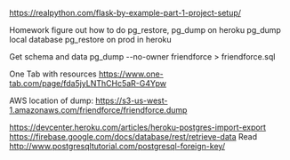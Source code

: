 https://realpython.com/flask-by-example-part-1-project-setup/

Homework
figure out how to do pg_restore, pg_dump on heroku
pg_dump local database pg_restore on prod in heroku

Get schema and data
pg_dump --no-owner friendforce > friendforce.sql

One Tab with resources
https://www.one-tab.com/page/fda5jyLNThCHc5aR-G4Ypw

AWS location of dump: https://s3-us-west-1.amazonaws.com/friendforce/friendforce.dump

https://devcenter.heroku.com/articles/heroku-postgres-import-export
https://firebase.google.com/docs/database/rest/retrieve-data
Read
http://www.postgresqltutorial.com/postgresql-foreign-key/
